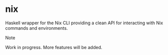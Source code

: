 # nix

Haskell wrapper for the Nix CLI providing a clean API for interacting with Nix commands and environments.

> [!NOTE]
> Work in progress. More features will be added.
